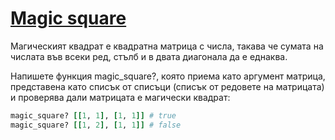 # [Magic square](http://en.wikipedia.org/wiki/Magic_square)

Магическият квадрат е квадратна матрица с числа, такава че сумата на числата във всеки ред, стълб и в двата диагонала да е еднаква.

Напишете функция magic_square?, която приема като аргумент матрица, представена като списък от списъци (списък от редовете на матрицата) и проверява дали матрицата е магически квадрат:

```ruby
magic_square? [[1, 1], [1, 1]] # true
magic_square? [[1, 2], [1, 1]] # false
```
